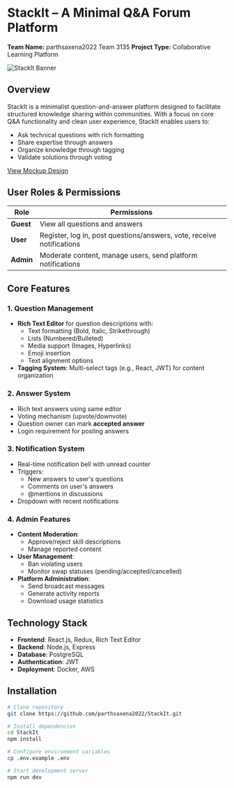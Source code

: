 # StackIt – A Minimal Q&A Forum Platform

**Team Name:** parthsaxena2022  Team 3135
**Project Type:** Collaborative Learning Platform

![StackIt Banner](https://via.placeholder.com/800x200?text=StackIt+-+Collaborative+Q%26A+Platform)

## Overview
StackIt is a minimalist question-and-answer platform designed to facilitate structured knowledge sharing within communities. With a focus on core Q&A functionality and clean user experience, StackIt enables users to:

- Ask technical questions with rich formatting
- Share expertise through answers
- Organize knowledge through tagging
- Validate solutions through voting

[View Mockup Design](https://link.excalidraw.com/l/65VNwvy7c4X/8bM86GXnnUN)

## User Roles & Permissions
| Role | Permissions |
|------|-------------|
| **Guest** | View all questions and answers |
| **User** | Register, log in, post questions/answers, vote, receive notifications |
| **Admin** | Moderate content, manage users, send platform notifications |

## Core Features

### 1. Question Management
- **Rich Text Editor** for question descriptions with:
  - Text formatting (Bold, Italic, Strikethrough)
  - Lists (Numbered/Bulleted)
  - Media support (Images, Hyperlinks)
  - Emoji insertion
  - Text alignment options
- **Tagging System**: Multi-select tags (e.g., React, JWT) for content organization

### 2. Answer System
- Rich text answers using same editor
- Voting mechanism (upvote/downvote)
- Question owner can mark **accepted answer**
- Login requirement for posting answers

### 3. Notification System
- Real-time notification bell with unread counter
- Triggers:
  - New answers to user's questions
  - Comments on user's answers
  - @mentions in discussions
- Dropdown with recent notifications

### 4. Admin Features
- **Content Moderation**:
  - Approve/reject skill descriptions
  - Manage reported content
- **User Management**:
  - Ban violating users
  - Monitor swap statuses (pending/accepted/cancelled)
- **Platform Administration**:
  - Send broadcast messages
  - Generate activity reports
  - Download usage statistics

## Technology Stack
- **Frontend**: React.js, Redux, Rich Text Editor
- **Backend**: Node.js, Express
- **Database**: PostgreSQL
- **Authentication**: JWT
- **Deployment**: Docker, AWS

## Installation
```bash
# Clone repository
git clone https://github.com/parthsaxena2022/StackIt.git

# Install dependencies
cd StackIt
npm install

# Configure environment variables
cp .env.example .env

# Start development server
npm run dev
